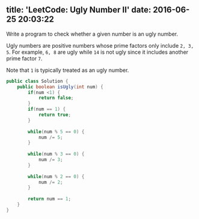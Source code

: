 title: 'LeetCode: Ugly Number II'
date: 2016-06-25 20:03:22
---

Write a program to check whether a given number is an ugly number.

Ugly numbers are positive numbers whose prime factors only include `2, 3, 5`. For example, `6, 8` are ugly while `14` is not ugly since it includes another prime factor `7`.

Note that `1` is typically treated as an ugly number.

```java
public class Solution {
    public boolean isUgly(int num) {
        if(num <1) {
            return false;
        }
        if(num == 1) {
            return true;
        }
        
        while(num % 5 == 0) {
            num /= 5;
        }
        
        while(num % 3 == 0) {
            num /= 3;
        }
        
        while(num % 2 == 0) {
            num /= 2;
        }
        
        return num == 1;
    }
}
```